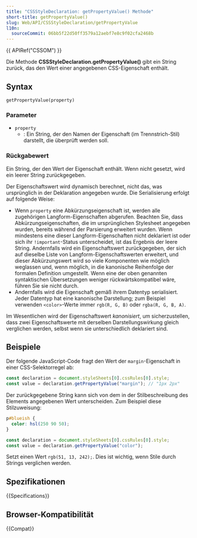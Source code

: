```yaml
---
title: "CSSStyleDeclaration: getPropertyValue() Methode"
short-title: getPropertyValue()
slug: Web/API/CSSStyleDeclaration/getPropertyValue
l10n:
  sourceCommit: 06bb5f22d50ff3579a12aebf7e8c9f02cfa2468b
---
```


{{ APIRef("CSSOM") }}

Die Methode **CSSStyleDeclaration.getPropertyValue()** gibt ein String zurück, das den Wert einer angegebenen CSS-Eigenschaft enthält.

## Syntax

```js-nolint
getPropertyValue(property)
```

### Parameter

- `property`
  - : Ein String, der den Namen der Eigenschaft (im Trennstrich-Stil) darstellt, die überprüft werden soll.

### Rückgabewert

Ein String, der den Wert der Eigenschaft enthält. Wenn nicht gesetzt, wird ein leerer String zurückgegeben.

Der Eigenschaftswert wird dynamisch berechnet, nicht das, was ursprünglich in der Deklaration angegeben wurde. Die Serialisierung erfolgt auf folgende Weise:

- Wenn `property` eine Abkürzungseigenschaft ist, werden alle zugehörigen Langform-Eigenschaften abgerufen. Beachten Sie, dass Abkürzungseigenschaften, die im ursprünglichen Stylesheet angegeben wurden, bereits während der Parsierung erweitert wurden. Wenn mindestens eine dieser Langform-Eigenschaften nicht deklariert ist oder sich ihr `!important`-Status unterscheidet, ist das Ergebnis der leere String. Andernfalls wird ein Eigenschaftswert zurückgegeben, der sich auf dieselbe Liste von Langform-Eigenschaftswerten erweitert, und dieser Abkürzungswert wird so viele Komponenten wie möglich weglassen und, wenn möglich, in die kanonische Reihenfolge der formalen Definition umgestellt. Wenn eine der oben genannten syntaktischen Übersetzungen weniger rückwärtskompatibel wäre, führen Sie sie nicht durch.
- Andernfalls wird die Eigenschaft gemäß ihrem Datentyp serialisiert. Jeder Datentyp hat eine kanonische Darstellung; zum Beispiel verwenden `<color>`-Werte immer `rgb(R, G, B)` oder `rgba(R, G, B, A)`.

Im Wesentlichen wird der Eigenschaftswert _kanonisiert_, um sicherzustellen, dass zwei Eigenschaftswerte mit derselben Darstellungswirkung gleich verglichen werden, selbst wenn sie unterschiedlich deklariert sind.

## Beispiele

Der folgende JavaScript-Code fragt den Wert der `margin`-Eigenschaft in einer CSS-Selektorregel ab:

```js
const declaration = document.styleSheets[0].cssRules[0].style;
const value = declaration.getPropertyValue("margin"); // "1px 2px"
```

Der zurückgegebene String kann sich von dem in der Stilbeschreibung des Elements angegebenen Wert unterscheiden. Zum Beispiel diese Stilzuweisung:

```css
p#blueish {
  color: hsl(250 90 50);
}
```

```js
const declaration = document.styleSheets[0].cssRules[0].style;
const value = declaration.getPropertyValue("color");
```

Setzt einen Wert `rgb(51, 13, 242);`. Dies ist wichtig, wenn Stile durch Strings verglichen werden.

## Spezifikationen

{{Specifications}}

## Browser-Kompatibilität

{{Compat}}
